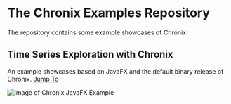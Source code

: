 # The Chronix Examples Repository
The repository contains some example showcases of Chronix.

## Time Series Exploration with Chronix
An example showcases based on JavaFX and the default binary release of Chronix. [Jump To](https://github.com/ChronixDB/chronix.examples)

![Image of Chronix JavaFX Example](https://bintray.com/artifact/download/chronix/Images/2015-11-25%2016_08_50-Chronix%20JavaFX%20Example.png)
